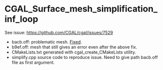 # CGAL_Surface_mesh_simplification_inf_loop

See issue: https://github.com/CGAL/cgal/issues/7529

- bacb.off: problematic mesh. [Fixed](https://github.com/CGAL/cgal/issues/7529#issuecomment-1594731945).
- b9ef.off: mesh that still gives an error even after the above fix.
- CMakeLists.txt generated with cgal_create_CMakeLists utility.
- simplify.cpp source code to reproduce issue. Need to give path bacb.off file as first argument.
